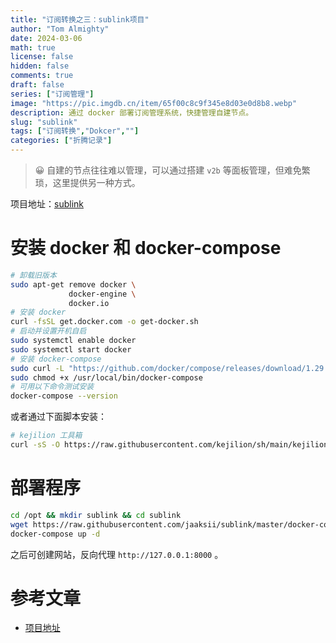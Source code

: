 ```yaml
---
title: "订阅转换之三：sublink项目"
author: "Tom Almighty"
date: 2024-03-06
math: true
license: false
hidden: false
comments: true
draft: false
series: ["订阅管理"]
image: "https://pic.imgdb.cn/item/65f00c8c9f345e8d03e0d8b8.webp"
description: 通过 docker 部署订阅管理系统，快捷管理自建节点。
slug: "sublink"
tags: ["订阅转换","Dokcer",""]
categories: ["折腾记录"]
---
```


> 😀 自建的节点往往难以管理，可以通过搭建 `v2b` 等面板管理，但难免繁琐，这里提供另一种方式。


项目地址：[sublink](https://github.com/jaaksii/sublink)

# 安装 docker 和 docker-compose

```bash
# 卸载旧版本
sudo apt-get remove docker \
             docker-engine \
             docker.io
# 安装 docker
curl -fsSL get.docker.com -o get-docker.sh
# 启动并设置开机自启
sudo systemctl enable docker
sudo systemctl start docker
# 安装 docker-compose
sudo curl -L "https://github.com/docker/compose/releases/download/1.29.1/docker-compose-$(uname -s)-$(uname -m)" -o /usr/local/bin/docker-compose
sudo chmod +x /usr/local/bin/docker-compose
# 可用以下命令测试安装
docker-compose --version
```

或者通过下面脚本安装：

```bash
# kejilion 工具箱
curl -sS -O https://raw.githubusercontent.com/kejilion/sh/main/kejilion.sh && chmod +x kejilion.sh && ./kejilion.sh
```

# 部署程序

```bash
cd /opt && mkdir sublink && cd sublink
wget https://raw.githubusercontent.com/jaaksii/sublink/master/docker-compose.yml
docker-compose up -d
```

之后可创建网站，反向代理 `http://127.0.0.1:8000` 。

# 参考文章

- [项目地址](https://github.com/jaaksii/sublink)